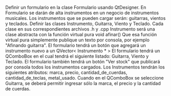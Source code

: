 Definir un formulario en la clase Formulario usando QtDesigner.
En Formulario se darán de alta instrumentos en un negocio de instrumentos musicales.
Los instrumentos que se pueden cargar serán: guitarras, vientos y teclados.
Definir las clases Instrumento, Guitarra, Viento y Teclado.
Cada clase en sus correspondientes archivos .h y .cpp
Instrumento será una clase abstracta con la función virtual pura void afinar()
Que esa función virtual pura simplemente publique un texto por consola, por ejemplo "Afinando guitarra".
El formulario tendrá un botón que agregará un instrumento nuevo a un QVector< Instrumento * >
El formulario tendrá un QComboBox en el cual tendrá el siguiente listado: Guitarra, Viento y Teclado.
El formulario también tendrá un botón "Ver stock" que publicará por consola todos los instrumentos cargados.
Los Instrumentos tendrán los siguientes atributos: marca, precio, cantidad_de_cuerdas, cantidad_de_teclas, metal_usado.
Cuando en el QComboBox se seleccione Guitarra, se deberá permitir ingresar sólo la marca, el precio y la cantidad de cuerdas.
